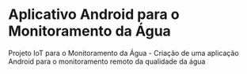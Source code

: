 # Aplicativo Android para o Monitoramento da Água
Projeto IoT para o Monitoramento da Água - Criação de uma aplicação Android para o monitoramento remoto da qualidade da água
